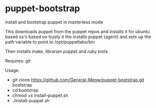 # puppet-bootstrap
install and bootstrap puppet in masterless mode

This downloads puppet from the puppet repos and installs it for ubuntu based os's based on trusty
it the installs puppet (agent) and sets up the path variable to point to /opt/puppetlabs/bin

Then installs make, librarian puppet and ruby tools

Requires: git

Usage: 
- git clone https://github.com/General-Meow/puppet-bootstrap.git bootstrap
- cd bootstrap
- chmod +x install-puppet.sh
- ./install-puppet.sh
